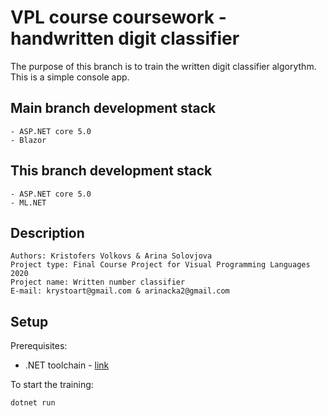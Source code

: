 # VPL course coursework - handwritten digit classifier

The purpose of this branch is to train the written digit classifier algorythm.
This is a simple console app.

## Main branch development stack

    - ASP.NET core 5.0
    - Blazor

## This branch development stack

    - ASP.NET core 5.0
    - ML.NET

## Description

    Authors: Kristofers Volkovs & Arina Solovjova
    Project type: Final Course Project for Visual Programming Languages 2020
    Project name: Written number classifier
    E-mail: krystoart@gmail.com & arinacka2@gmail.com

## Setup

Prerequisites:

- .NET toolchain - [link](https://dotnet.microsoft.com/learn/aspnet/blazor-tutorial/intro)

To start the training:

    dotnet run
